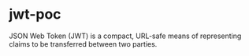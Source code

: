 # jwt-poc
JSON Web Token (JWT) is a compact, URL-safe means of representing    claims to be transferred between two parties.
